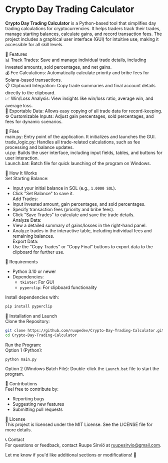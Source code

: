 # Crypto Day Trading Calculator

**Crypto Day Trading Calculator** is a Python-based tool that simplifies day trading calculations for cryptocurrencies. It helps traders track their trades, manage starting balances, calculate gains, and record transaction fees. The project includes a graphical user interface (GUI) for intuitive use, making it accessible for all skill levels.

🚀 Features  
📊 Track Trades: Save and manage individual trade details, including invested amounts, sold percentages, and net gains.  
💰 Fee Calculations: Automatically calculate priority and bribe fees for Solana-based transactions.  
📋 Clipboard Integration: Copy trade summaries and final account details directly to the clipboard.  
📈 Win/Loss Analysis: View insights like win/loss ratio, average win, and average loss.  
💾 Exportable Data: Allows easy copying of all trade data for record-keeping.  
⚙️ Customizable Inputs: Adjust gain percentages, sold percentages, and fees for dynamic scenarios.

📁 Files  
main.py: Entry point of the application. It initializes and launches the GUI.  
trade_logic.py: Handles all trade-related calculations, such as fee processing and balance updates.  
ui.py: Builds the user interface, including input fields, tables, and buttons for user interaction.  
Launch.bat: Batch file for quick launching of the program on Windows.

📌 How It Works  
Set Starting Balance:  
- Input your initial balance in SOL (e.g., `1.0000 SOL`).  
- Click "Set Balance" to save it.  
Add Trades:  
- Input invested amount, gain percentages, and sold percentages.  
- Specify transaction fees (priority and bribe fees).  
- Click "Save Trades" to calculate and save the trade details.  
Analyze Data:  
- View a detailed summary of gains/losses in the right-hand panel.  
- Analyze trades in the interactive table, including individual fees and remaining balances.  
Export Data:  
- Use the "Copy Trades" or "Copy Final" buttons to export data to the clipboard for further use.

🔧 Requirements  
- Python 3.10 or newer  
- Dependencies:  
  - `tkinter`: For GUI  
  - `pyperclip`: For clipboard functionality  

Install dependencies with:  
```bash
pip install pyperclip
```

🚀 Installation and Launch  
Clone the Repository:  
```bash
git clone https://github.com/ruupedev/Crypto-Day-Trading-Calculator.git
cd Crypto-Day-Trading-Calculator
```  
Run the Program:  
Option 1 (Python):  
```bash
python main.py
```  
Option 2 (Windows Batch File): Double-click the `Launch.bat` file to start the program.

🤝 Contributions  
Feel free to contribute by:  
- Reporting bugs  
- Suggesting new features  
- Submitting pull requests

📜 License  
This project is licensed under the MIT License. See the LICENSE file for more details.

📞 Contact  
For questions or feedback, contact Ruupe Sirviö at [ruupesirvio@gmail.com](mailto:ruupesirvio@gmail.com).

Let me know if you'd like additional sections or modifications! 🚀
